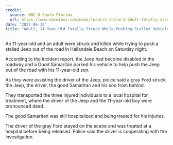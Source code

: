 ```yaml
---
credit:
  source: NBC 6 South Florida
  url: https://www.nbcmiami.com/news/local/1-child-1-adult-fatally-struck-while-pushing-stalled-vehicle-in-hallandale-beach/2782560/
date: '2022-06-12'
title: "Adult, 11-Year-Old Fatally Struck While Pushing Stalled Vehicle in Hallandale Beach"
---
```

An 11-year-old and an adult were struck and killed while trying to push a stalled Jeep out of the road in Hallandale Beach on Saturday night.

According to the incident report, the Jeep had become disabled in the roadway and a Good Samaritan parked his vehicle to help push the Jeep out of the road with his 11-year-old son.

As they were assisting the driver of the Jeep, police said a gray Ford struck the Jeep, the driver, the good Samaritan and his son from behind.

They transported the three injured individuals to a local hospital for treatment, where the driver of the Jeep and the 11-year-old boy were pronounced dead.

The good Samaritan was still hospitalized and being treated for his injuries.

The driver of the gray Ford stayed on the scene and was treated at a hospital before being released. Police said the driver is cooperating with the investigation.
